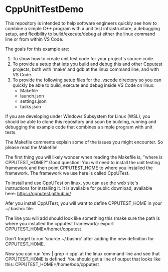 # CppUnitTestDemo

This repository is intended to help software engineers quickly see how to combine a simple C++ program with a unit test infrastructure, a debugging setup, and flexibility to build/execute/debug at either the linux command line or from within VS Code.

The goals for this example are:
1)  To show how to create unit test code for your project's source code.
2)  To provide a setup that lets you build and debug this and other Cpputest projects, both with 'make' and gdb at the linux command line, and with VS Code.
3)  To provide the following setup files for the .vscode directory so you can quickly be able to build, execute and debug inside VS Code on linux:
      - Makefile
      - launch.json
      - settings.json
      - tasks.json

If you are developing under Windows Subsystem for Linux (WSL), you should be able to clone this repository and soon be building, running and debugging the example code that combines a simple program with unit tests.

The Makefile comments explain some of the issues you might encounter.  So please read the Makefile!

The first thing you will likely wonder when reading the Makefile is, "where is CPPUTEST_HOME?"  Good question!  You will need to install the unit testing framework and then point CPPUTEST_HOME to where you installed the framework.  The framework we use here is called CppUTest.

To install and use CppUTest on linux, you can use the web site's instructions for installing it.  It is available for public download, available here: https://cpputest.github.io/

Afer you install CppUTest, you will want to define CPPUTEST_HOME in your ~/.bashrc file.

The line you will add should look like something this (make sure the path is where you installed the cpputest framework):
      export CPPUTEST_HOME=/home/<username>/cpputest

Don't forget to run 'source ~/.bashrc' after adding the new definition for CPPUTEST_HOME.

Now you can run 'env | grep -i cpp' at the linux command line and see that CPPUTEST_HOME is defined.  You should get a line of output that looks like this:
      CPPUTEST_HOME=/home/bob/cpputest

